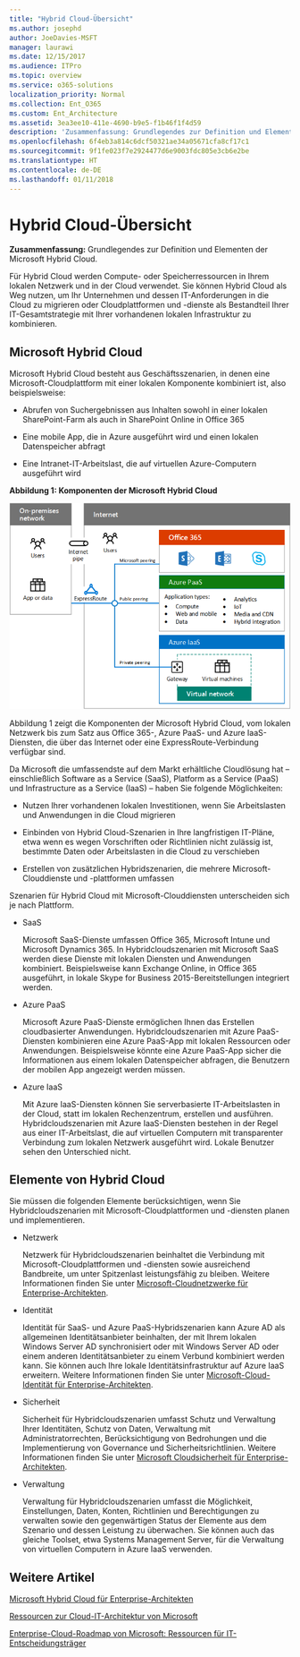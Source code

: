 ```yaml
---
title: "Hybrid Cloud-Übersicht"
ms.author: josephd
author: JoeDavies-MSFT
manager: laurawi
ms.date: 12/15/2017
ms.audience: ITPro
ms.topic: overview
ms.service: o365-solutions
localization_priority: Normal
ms.collection: Ent_O365
ms.custom: Ent_Architecture
ms.assetid: 3ea3ee10-411e-4690-b9e5-f1b46f1f4d59
description: 'Zusammenfassung: Grundlegendes zur Definition und Elementen der Microsoft Hybrid Cloud.'
ms.openlocfilehash: 6f4eb3a814c6dcf50321ae34a05671cfa8cf17c1
ms.sourcegitcommit: 9f1fe023f7e2924477d6e9003fdc805e3cb6e2be
ms.translationtype: HT
ms.contentlocale: de-DE
ms.lasthandoff: 01/11/2018
---
```

# <a name="hybrid-cloud-overview"></a>Hybrid Cloud-Übersicht

 **Zusammenfassung:** Grundlegendes zur Definition und Elementen der Microsoft Hybrid Cloud.
  
Für Hybrid Cloud werden Compute- oder Speicherressourcen in Ihrem lokalen Netzwerk und in der Cloud verwendet. Sie können Hybrid Cloud als Weg nutzen, um Ihr Unternehmen und dessen IT-Anforderungen in die Cloud zu migrieren oder Cloudplattformen und -dienste als Bestandteil Ihrer IT-Gesamtstrategie mit Ihrer vorhandenen lokalen Infrastruktur zu kombinieren.
  
## <a name="microsoft-hybrid-cloud"></a>Microsoft Hybrid Cloud

Microsoft Hybrid Cloud besteht aus Geschäftsszenarien, in denen eine Microsoft-Cloudplattform mit einer lokalen Komponente kombiniert ist, also beispielsweise: 
  
- Abrufen von Suchergebnissen aus Inhalten sowohl in einer lokalen SharePoint-Farm als auch in SharePoint Online in Office 365
    
- Eine mobile App, die in Azure ausgeführt wird und einen lokalen Datenspeicher abfragt
    
- Eine Intranet-IT-Arbeitslast, die auf virtuellen Azure-Computern ausgeführt wird
    
**Abbildung 1: Komponenten der Microsoft Hybrid Cloud**

![Komponenten der Microsoft-Hybridcloud](images/Hybrid_Poster/MS_Hybrid_Cloud.png)
  
Abbildung 1 zeigt die Komponenten der Microsoft Hybrid Cloud, vom lokalen Netzwerk bis zum Satz aus Office 365-, Azure PaaS- und Azure IaaS-Diensten, die über das Internet oder eine ExpressRoute-Verbindung verfügbar sind.
  
Da Microsoft die umfassendste auf dem Markt erhältliche Cloudlösung hat – einschließlich Software as a Service (SaaS), Platform as a Service (PaaS) und Infrastructure as a Service (IaaS) – haben Sie folgende Möglichkeiten:
  
- Nutzen Ihrer vorhandenen lokalen Investitionen, wenn Sie Arbeitslasten und Anwendungen in die Cloud migrieren
    
- Einbinden von Hybrid Cloud-Szenarien in Ihre langfristigen IT-Pläne, etwa wenn es wegen Vorschriften oder Richtlinien nicht zulässig ist, bestimmte Daten oder Arbeitslasten in die Cloud zu verschieben
    
- Erstellen von zusätzlichen Hybridszenarien, die mehrere Microsoft-Clouddienste und -plattformen umfassen
    
Szenarien für Hybrid Cloud mit Microsoft-Clouddiensten unterscheiden sich je nach Plattform.
  
- SaaS
    
    Microsoft SaaS-Dienste umfassen Office 365, Microsoft Intune und Microsoft Dynamics 365. In Hybridcloudszenarien mit Microsoft SaaS werden diese Dienste mit lokalen Diensten und Anwendungen kombiniert. Beispielsweise kann Exchange Online, in Office 365 ausgeführt, in lokale Skype for Business 2015-Bereitstellungen integriert werden.
    
- Azure PaaS
    
    Microsoft Azure PaaS-Dienste ermöglichen Ihnen das Erstellen cloudbasierter Anwendungen. Hybridcloudszenarien mit Azure PaaS-Diensten kombinieren eine Azure PaaS-App mit lokalen Ressourcen oder Anwendungen. Beispielsweise könnte eine Azure PaaS-App sicher die Informationen aus einem lokalen Datenspeicher abfragen, die Benutzern der mobilen App angezeigt werden müssen.
    
- Azure IaaS
    
    Mit Azure IaaS-Diensten können Sie serverbasierte IT-Arbeitslasten in der Cloud, statt im lokalen Rechenzentrum, erstellen und ausführen. Hybridcloudszenarien mit Azure IaaS-Diensten bestehen in der Regel aus einer IT-Arbeitslast, die auf virtuellen Computern mit transparenter Verbindung zum lokalen Netzwerk ausgeführt wird. Lokale Benutzer sehen den Unterschied nicht.
    
## <a name="elements-of-hybrid-cloud"></a>Elemente von Hybrid Cloud

Sie müssen die folgenden Elemente berücksichtigen, wenn Sie Hybridcloudszenarien mit Microsoft-Cloudplattformen und -diensten planen und implementieren.
  
- Netzwerk
    
    Netzwerk für Hybridcloudszenarien beinhaltet die Verbindung mit Microsoft-Cloudplattformen und -diensten sowie ausreichend Bandbreite, um unter Spitzenlast leistungsfähig zu bleiben. Weitere Informationen finden Sie unter [Microsoft-Cloudnetzwerke für Enterprise-Architekten](microsoft-cloud-networking-for-enterprise-architects.md).
    
- Identität
    
    Identität für SaaS- und Azure PaaS-Hybridszenarien kann Azure AD als allgemeinen Identitätsanbieter beinhalten, der mit Ihrem lokalen Windows Server AD synchronisiert oder mit Windows Server AD oder einem anderen Identitätsanbieter zu einem Verbund kombiniert werden kann. Sie können auch Ihre lokale Identitätsinfrastruktur auf Azure IaaS erweitern. Weitere Informationen finden Sie unter [Microsoft-Cloud-Identität für Enterprise-Architekten](microsoft-cloud-identity-for-enterprise-architects.md).
    
- Sicherheit
    
    Sicherheit für Hybridcloudszenarien umfasst Schutz und Verwaltung Ihrer Identitäten, Schutz von Daten, Verwaltung mit Administratorrechten, Berücksichtigung von Bedrohungen und die Implementierung von Governance und Sicherheitsrichtlinien. Weitere Informationen finden Sie unter [Microsoft Cloudsicherheit für Enterprise-Architekten](https://technet.microsoft.com/library/dn919927.aspx#security).
    
- Verwaltung
    
    Verwaltung für Hybridcloudszenarien umfasst die Möglichkeit, Einstellungen, Daten, Konten, Richtlinien und Berechtigungen zu verwalten sowie den gegenwärtigen Status der Elemente aus dem Szenario und dessen Leistung zu überwachen. Sie können auch das gleiche Toolset, etwa Systems Management Server, für die Verwaltung von virtuellen Computern in Azure IaaS verwenden.
    
## <a name="see-also"></a>Weitere Artikel

[Microsoft Hybrid Cloud für Enterprise-Architekten](microsoft-hybrid-cloud-for-enterprise-architects.md)
  
[Ressourcen zur Cloud-IT-Architektur von Microsoft](microsoft-cloud-it-architecture-resources.md)

[Enterprise-Cloud-Roadmap von Microsoft: Ressourcen für IT-Entscheidungsträger]((https://sway.com/FJ2xsyWtkJc2taRD))
 



